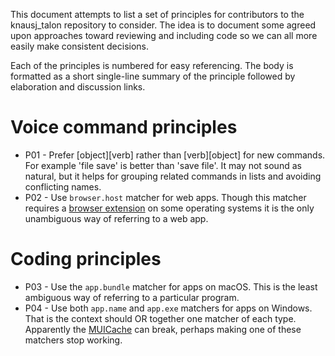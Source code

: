 This document attempts to list a set of principles for contributors to the knausj_talon repository to consider. The idea is to document some agreed upon approaches toward reviewing and including code so we can all more easily make consistent decisions.

Each of the principles is numbered for easy referencing. The body is formatted as a short single-line summary of the principle followed by elaboration and discussion links.

# Voice command principles

- P01 - Prefer [object][verb] rather than [verb][object] for new commands. For example 'file save' is better than 'save file'. It may not sound as natural, but it helps for grouping related commands in lists and avoiding conflicting names.
- P02 - Use `browser.host` matcher for web apps. Though this matcher requires a [browser extension](https://github.com/knausj85/knausj_talon/blob/main/apps/README.md) on some operating systems it is the only unambiguous way of referring to a web app.

# Coding principles

- P03 - Use the `app.bundle` matcher for apps on macOS. This is the least ambiguous way of referring to a particular program.
- P04 - Use both `app.name` and `app.exe` matchers for apps on Windows. That is the context should OR together one matcher of each type. Apparently the [MUICache](https://www.magnetforensics.com/blog/forensic-analysis-of-muicache-files-in-windows/) can break, perhaps making one of these matchers stop working.
